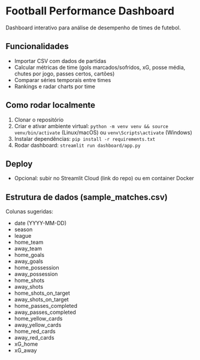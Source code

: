 # Football Performance Dashboard

Dashboard interativo para análise de desempenho de times de futebol.

## Funcionalidades
- Importar CSV com dados de partidas
- Calcular métricas de time (gols marcados/sofridos, xG, posse média, chutes por jogo, passes certos, cartões)
- Comparar séries temporais entre times
- Rankings e radar charts por time

## Como rodar localmente
1. Clonar o repositório
2. Criar e ativar ambiente virtual: `python -m venv venv && source venv/bin/activate` (Linux/macOS) ou `venv\Scripts\activate` (Windows)
3. Instalar dependências: `pip install -r requirements.txt`
4. Rodar dashboard: `streamlit run dashboard/app.py`

## Deploy
- Opcional: subir no Streamlit Cloud (link do repo) ou em container Docker

## Estrutura de dados (sample_matches.csv)
Colunas sugeridas:
- date (YYYY-MM-DD)
- season
- league
- home_team
- away_team
- home_goals
- away_goals
- home_possession
- away_possession
- home_shots
- away_shots
- home_shots_on_target
- away_shots_on_target
- home_passes_completed
- away_passes_completed
- home_yellow_cards
- away_yellow_cards
- home_red_cards
- away_red_cards
- xG_home
- xG_away

